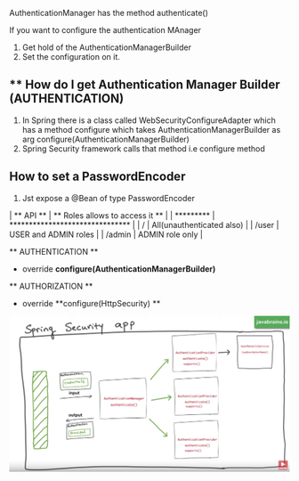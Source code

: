 AuthenticationManager has the method authenticate()

If you want to configure the authentication MAnager
1. Get hold of the AuthenticationManagerBuilder
2. Set the configuration on it.

** How do I get Authentication Manager Builder (AUTHENTICATION)
-------------------------------------------
1. In Spring there is a class called WebSecurityConfigureAdapter which has a method configure which takes AuthenticationManagerBuilder as arg
	configure(AuthenticationManagerBuilder)
2. Spring Security framework calls that method i.e configure method


How to set a PasswordEncoder
----------------------------
1. Jst expose a @Bean of type PasswordEncoder


| ** API ** | ** Roles allows to access it ** |
| ********* | ******************************* |
|  /        | All(unauthenticated also)       |
| /user     | USER and ADMIN roles            |
| /admin    |    ADMIN role only              |


** AUTHENTICATION **
- override **configure(AuthenticationManagerBuilder)**

** AUTHORIZATION **
- override **configure(HttpSecurity) **


![alt text](https://github.com/deepakkum21/Spring/blob/master/spring-security/pic1.PNG)



